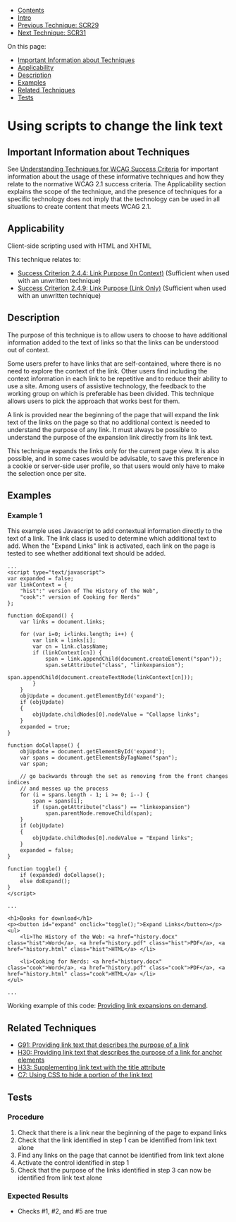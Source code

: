 -   [Contents](https://www.w3.org/WAI/WCAG21/Techniques/#techniques "Table of Contents")
-   [Intro](https://www.w3.org/WAI/WCAG21/Techniques/#introduction "Introduction to Techniques")
-   [Previous Technique: SCR29](SCR29)
-   [Next Technique: SCR31](SCR31)

On this page:

-   [Important Information about Techniques](#important-information)
-   [Applicability](#applicability)
-   [Description](#description)
-   [Examples](#examples)
-   [Related Techniques](#related)
-   [Tests](#tests)

Using scripts to change the link text
=====================================

Important Information about Techniques
--------------------------------------

See [Understanding Techniques for WCAG Success Criteria](https://www.w3.org/WAI/WCAG21/Understanding/understanding-techniques) for important information about the usage of these informative techniques and how they relate to the normative WCAG 2.1 success criteria. The Applicability section explains the scope of the technique, and the presence of techniques for a specific technology does not imply that the technology can be used in all situations to create content that meets WCAG 2.1.

Applicability
-------------

Client-side scripting used with HTML and XHTML

This technique relates to:

-   [Success Criterion 2.4.4: Link Purpose (In Context)](https://www.w3.org/WAI/WCAG21/Understanding/link-purpose-in-context) (Sufficient when used with an unwritten technique)
-   [Success Criterion 2.4.9: Link Purpose (Link Only)](https://www.w3.org/WAI/WCAG21/Understanding/link-purpose-link-only) (Sufficient when used with an unwritten technique)

Description
-----------

The purpose of this technique is to allow users to choose to have additional information added to the text of links so that the links can be understood out of context.

Some users prefer to have links that are self-contained, where there is no need to explore the context of the link. Other users find including the context information in each link to be repetitive and to reduce their ability to use a site. Among users of assistive technology, the feedback to the working group on which is preferable has been divided. This technique allows users to pick the approach that works best for them.

A link is provided near the beginning of the page that will expand the link text of the links on the page so that no additional context is needed to understand the purpose of any link. It must always be possible to understand the purpose of the expansion link directly from its link text.

This technique expands the links only for the current page view. It is also possible, and in some cases would be advisable, to save this preference in a cookie or server-side user profile, so that users would only have to make the selection once per site.

Examples
--------

### Example 1

This example uses Javascript to add contextual information directly to the text of a link. The link class is used to determine which additional text to add. When the "Expand Links" link is activated, each link on the page is tested to see whether additional text should be added.

    ...
    <script type="text/javascript">
    var expanded = false;
    var linkContext = {
        "hist":" version of The History of the Web",
        "cook":" version of Cooking for Nerds"
    };

    function doExpand() {
        var links = document.links;
        
        for (var i=0; i<links.length; i++) {
            var link = links[i];
            var cn = link.className;
            if (linkContext[cn]) {
                span = link.appendChild(document.createElement("span"));
                span.setAttribute("class", "linkexpansion");
                span.appendChild(document.createTextNode(linkContext[cn]));
            }
        }
        objUpdate = document.getElementById('expand');
        if (objUpdate)
        {
            objUpdate.childNodes[0].nodeValue = "Collapse links";
        }
        expanded = true;
    }

    function doCollapse() {
        objUpdate = document.getElementById('expand');
        var spans = document.getElementsByTagName("span");
        var span;

        // go backwards through the set as removing from the front changes indices
        // and messes up the process
        for (i = spans.length - 1; i >= 0; i--) {
            span = spans[i];
            if (span.getAttribute("class") == "linkexpansion")
                span.parentNode.removeChild(span);
        }
        if (objUpdate)
        {
            objUpdate.childNodes[0].nodeValue = "Expand links";
        }
        expanded = false;
    }

    function toggle() {
        if (expanded) doCollapse();
        else doExpand();
    }
    </script>

    ...

    <h1>Books for download</h1>
    <p><button id="expand" onclick="toggle();">Expand Links</button></p>
    <ul>
        <li>The History of the Web: <a href="history.docx" class="hist">Word</a>, <a href="history.pdf" class="hist">PDF</a>, <a href="history.html" class="hist">HTML</a> </li>

        <li>Cooking for Nerds: <a href="history.docx" class="cook">Word</a>, <a href="history.pdf" class="cook">PDF</a>, <a href="history.html" class="cook">HTML</a> </li>
    </ul>

    ...

Working example of this code: [Providing link expansions on demand](../../working-examples/script-expand-links/).

Related Techniques
------------------

-   [G91: Providing link text that describes the purpose of a link](https://www.w3.org/WAI/WCAG21/Techniques/general/G91)
-   [H30: Providing link text that describes the purpose of a link for anchor elements](https://www.w3.org/WAI/WCAG21/Techniques/html/H30)
-   [H33: Supplementing link text with the title attribute](https://www.w3.org/WAI/WCAG21/Techniques/html/H33)
-   [C7: Using CSS to hide a portion of the link text](https://www.w3.org/WAI/WCAG21/Techniques/css/C7)

Tests
-----

### Procedure

1.  Check that there is a link near the beginning of the page to expand links
2.  Check that the link identified in step 1 can be identified from link text alone
3.  Find any links on the page that cannot be identified from link text alone
4.  Activate the control identified in step 1
5.  Check that the purpose of the links identified in step 3 can now be identified from link text alone

### Expected Results

-   Checks \#1, \#2, and \#5 are true
